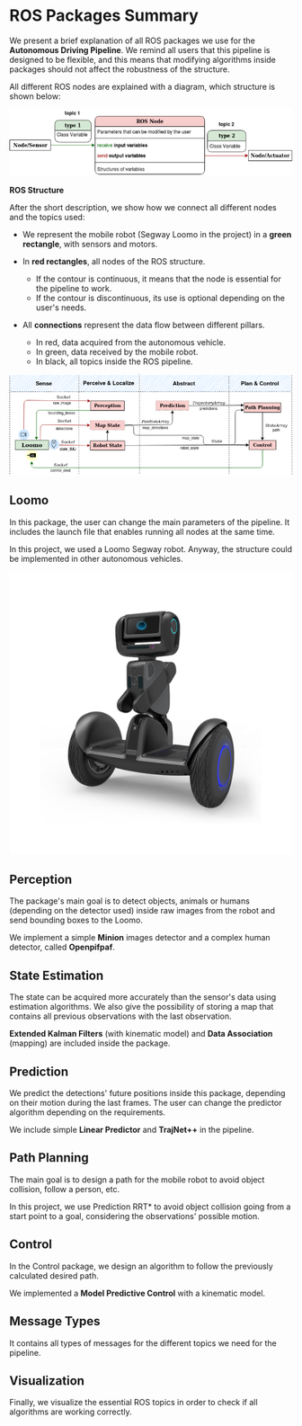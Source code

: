 # ROS Packages Summary 

We present a brief explanation of all ROS packages we use for the **Autonomous Driving Pipeline**. We remind all users that this pipeline is designed to be flexible, and this means that modifying algorithms inside packages should not affect the robustness of the structure. 

All different ROS nodes are explained with a diagram, which structure is shown below:

<center>

![alt text](./control/Images/Software_tutorial.png)

</center>

**ROS Structure**

After the short description, we show how we connect all different nodes and the topics used:

* We represent the mobile robot (Segway Loomo in the project) in a **green rectangle**, with sensors and motors.

* In **red rectangles**, all nodes of the ROS structure. 
  * If the contour is continuous, it means that the node is essential for the pipeline to work. 
  * If the contour is discontinuous, its use is optional depending on the user's needs.

* All **connections** represent the data flow between different pillars.
  * In red, data acquired from the autonomous vehicle.
  * In green, data received by the mobile robot.
  * In black, all topics inside the ROS pipeline.

<center>

![alt text](./control/Images/Software_pipeline.png)

</center>

## Loomo

In this package, the user can change the main parameters of the pipeline. It includes the launch file that enables running all nodes at the same time. 

In this project, we used a Loomo Segway robot. Anyway, the structure could be implemented in other autonomous vehicles.

<center>

![alt text](./prediction/Images/Loomo.png)

</center>

## Perception

The package's main goal is to detect objects, animals or humans (depending on the detector used) inside raw images from the robot and send bounding boxes to the Loomo.

We implement a simple **Minion** images detector and a complex human detector, called **Openpifpaf**.

## State Estimation

The state can be acquired more accurately than the sensor's data using estimation algorithms. We also give the possibility of storing a map that contains all previous observations with the last observation.

**Extended Kalman Filters** (with kinematic model) and **Data Association** (mapping) are included inside the package.

## Prediction

We predict the detections' future positions inside this package, depending on their motion during the last frames. The user can change the predictor algorithm depending on the requirements.

We include simple **Linear Predictor** and **TrajNet++** in the pipeline.

## Path Planning

The main goal is to design a path for the mobile robot to avoid object collision, follow a person, etc.

In this project, we use Prediction RRT* to avoid object collision going from a start point to a goal, considering the observations' possible motion.

## Control

In the Control package, we design an algorithm to follow the previously calculated desired path. 

We implemented a **Model Predictive Control** with a kinematic model.

## Message Types

It contains all types of messages for the different topics we need for the pipeline.

## Visualization

Finally, we visualize the essential ROS topics in order to check if all algorithms are working correctly. 







